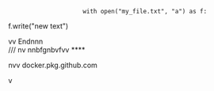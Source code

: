                          with open("my_file.txt", "a") as f:
   f.write("new text")

vv 
Endnnn  
/// 
    nv
  nnbfgnbvfvv ****       
              
                          
         
nvv   docker.pkg.github.com     
         
  v       
        
             
   
     
  
  
  
     
    
 
  

  
       
    
      
 
  
    
